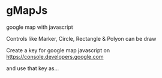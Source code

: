 # gMapJs
google map with javascript

Controls like Marker, Circle, Rectangle & Polyon can be draw

Create a key for google map javascript on
https://console.developers.google.com

and use that key as...
<script src="https://maps.googleapis.com/maps/api/js?key=YOUR-API-KEY"></script>
